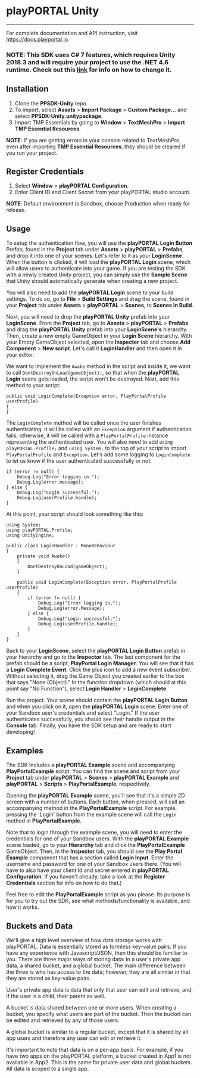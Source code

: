 
# playPORTAL Unity

---
For complete documentation and API instruction, visit <https://docs.playportal.io>.


### **NOTE**: This SDK uses C# 7 features, which requires Unity 2018.3 and will require your project to use the .NET 4.6 runtime. Check out this [link][scripting runtime upgrade] for info on how to change it. 

[scripting runtime upgrade]: https://docs.unity3d.com/Manual/ScriptingRuntimeUpgrade.html

## Installation

1. Clone the **PPSDK-Unity** repo.
2. To import, select **Assets** > **Import Package** > **Custom Package...** and select **PPSDK-Unity.unitypackage**.
3. Import TMP Essentials by going to **Window** > **TextMeshPro** > **Import TMP Essential Resources**.

**NOTE**: If you are getting errors in your console related to TextMeshPro, even after importing **TMP Essential Resources**, they should be cleared if you run your project.



## Register Credentials

1. Select **Window** > **playPORTAL Configuration**.
4. Enter Client ID and Client Secret from your playPORTAL studio account.

**NOTE**: Default environment is Sandbox, choose Production when ready for release.


## Usage


To setup the authentication flow, you will use the **playPORTAL Login Button** Prefab, found in the **Project** tab under **Assets** > **playPORTAL** > **Prefabs**, and drop it into one of your scenes. Let's refer to it as your **LoginScene**. When the button is clicked, it will load the **playPORTAL Login** scene, which will allow users to authenticate into your game. If you are testing the SDK with a newly created Unity project, you can simply use the **Sample Scene** that Unity should automatically generate when creating a new project.

You will also need to add the **playPORTAL Login** scene to your build settings. To do so, go to **File** > **Build Settings** and drag the scene, found in your **Project** tab under **Assets** > **playPORTAL** > **Scenes**, to **Scenes In Build**.

Next, you will need to drop the **playPORTAL Unity** prefab into your **LoginScene**. From the **Project** tab, go to **Assets** > **playPORTAL** > **Prefabs** and drag the **playPORTAL Unity** prefab into your **LoginScene's** hierarchy. Then, create a new empty GameObject in your **Login Scene** hierarchy. With your Empty GameObject selected, open the **Inspecter** tab and choose **Add Component** > **New script**. Let's call it **LoginHandler** and then open it in your editor. 

We want to implement the `Awake` method in the script and inside it, we want to call `DontDestroyOnLoad(gameObject);`, so that when the **playPORTAL Login** scene gets loaded, the script won't be destroyed. Next, add this method to your script:

	public void LoginComplete(Exception error, PlayPortalProfile userProfile)
    {
    }

The `LoginComplete` method will be called once the user finishes authenticating. It will be called with an `Exception` argument if authentication fails; otherwise, it will be called with a `PlayPortalProfile` instance representing the authenticated user. You will also need to add `using playPORTAL.Profile;` and `using System;` to the top of your script to import `PlayPortalProfile` and `Exception`. Let's add some logging to `LoginComplete` to let us know if the user authenticated successfully or not:

	if (error != null) {
		Debug.Log("Error logging in.");
		Debug.Log(error.message);
	} else {
		Debug.Log("Login successful.");
		Debug.Log(userProfile.handle);
	}
		
At this point, your script should look something like this:

	using System;
	using playPORTAL.Profile;
	using UnityEngine;

	public class LoginHandler : MonoBehaviour
	{
    	private void Awake()
    	{
        	DontDestroyOnLoad(gameObject);
    	}

    	public void LoginComplete(Exception error, PlayPortalProfile userProfile)
    	{
    		if (error != null) {
				Debug.Log("Error logging in.");
				Debug.Log(error.Message);
			} else {
				Debug.Log("Login successful.");
				Debug.Log(userProfile.handle);
			}
    	}
	}


Back to your **LoginScene**, select the **playPORTAL Login Button** prefab in your hierarchy and go to the **Inspector** tab. The last component for the prefab should be a script, **PlayPortal Login Manager**. You will see that it has a **Login Complete Event**. Click the plus icon to add a new event subscriber. Without selecting it, drag the Game Object you created earlier to the box that says "None (Object)." In the function dropdown (which should at this point say "No Function"), select **Login Handler** > **LoginComplete**.

Run the project. Your scene should contain the **playPORTAL Login Button** and when you click on it, open the **playPORTAL Login** scene. Enter one of your Sandbox user's credentials and select "Login." If the user authenticates successfully, you should see their handle output in the **Console** tab. Finally, you have the SDK setup and are ready to start developing!
 


## Examples

The SDK includes a **playPORTAL Example** scene and accompanying **PlayPortalExample** script. You can find the scene and script from your **Project** tab under **playPORTAL** > **Scenes** > **playPORTAL Example** and **playPORTAL** > **Scripts** > **PlayPortalExample**, respectively.

Opening the **playPORTAL Example** scene, you'll see that it's a simple 2D screen with a number of buttons. Each button, when pressed, will call an accompanying method in the **PlayPortalExample** script. For example, pressing the 'Login' button from the example scene will call the `Login` method in **PlayPortalExample**.

Note that to login through the example scene, you will need to enter the credentials for one of your Sandbox users. With the **playPORTAL Example** scene loaded, go to your **Hierarchy** tab and click the **PlayPortalExample** GameObject. Then, in the **Inspector** tab, you should see the **Play Portal Example** component that has a section called **Login Input**. Enter the username and password for one of your Sandbox users there. (You will have to also have your client Id and secret entered in **playPORTAL Configuration**. If you haven't already, take a look at the **Register Credentials** section for info on how to do that.)

Feel free to edit the **PlayPortalExample** script as you please. Its purpose is for you to try out the SDK, see what methods/functionality is available, and how it works. 


## Buckets and Data

We'll give a high level overview of how data storage works with playPORTAL. Data is essentially stored as formless key-value pairs. If you have any experience with Javascript/JSON, then this should be familiar to you. There are three major ways of storing data: in a user's private app data, a shared bucket, and a global bucket. The main difference between the three is who has access to the data; however, they are all similar in that they are stored as key-value pairs. 

User's private app data is data that only that user can edit and retrieve, and, if the user is a child, their parent as well.

A bucket is data shared between one or more users. When creating a bucket, you specify what users are part of the bucket. Then the bucket can be edited and retrieved by any of those users.

A global bucket is similar to a regular bucket, except that it is shared by all app users and therefore any user can edit or retrieve it.

It's important to note that data is on a per-app basis. For example, if you have two apps on the playPORTAL platform, a bucket created in App1 is not available in App2. This is the same for private user data and global buckets. All data is scoped to a single app.











